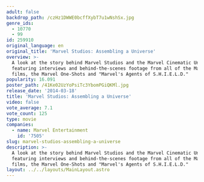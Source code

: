 ```yaml
---
adult: false
backdrop_path: /czHz1DWWE0bcffXybT7u1wNshSx.jpg
genre_ids:
  - 10770
  - 99
id: 259910
original_language: en
original_title: 'Marvel Studios: Assembling a Universe'
overview: >-
  A look at the story behind Marvel Studios and the Marvel Cinematic Universe,
  featuring interviews and behind-the-scenes footage from all of the Marvel
  films, the Marvel One-Shots and "Marvel's Agents of S.H.I.E.L.D."
popularity: 16.091
poster_path: /41Ke02UzYoPsiTc3YbomPGiQKMl.jpg
release_date: '2014-03-18'
title: 'Marvel Studios: Assembling a Universe'
video: false
vote_average: 7.1
vote_count: 125
type: movie
companies:
  - name: Marvel Entertainment
    id: '7505'
slug: marvel-studios-assembling-a-universe
description: >-
  A look at the story behind Marvel Studios and the Marvel Cinematic Universe,
  featuring interviews and behind-the-scenes footage from all of the Marvel
  films, the Marvel One-Shots and "Marvel's Agents of S.H.I.E.L.D."
layout: ../../layouts/MainLayout.astro
---
```


